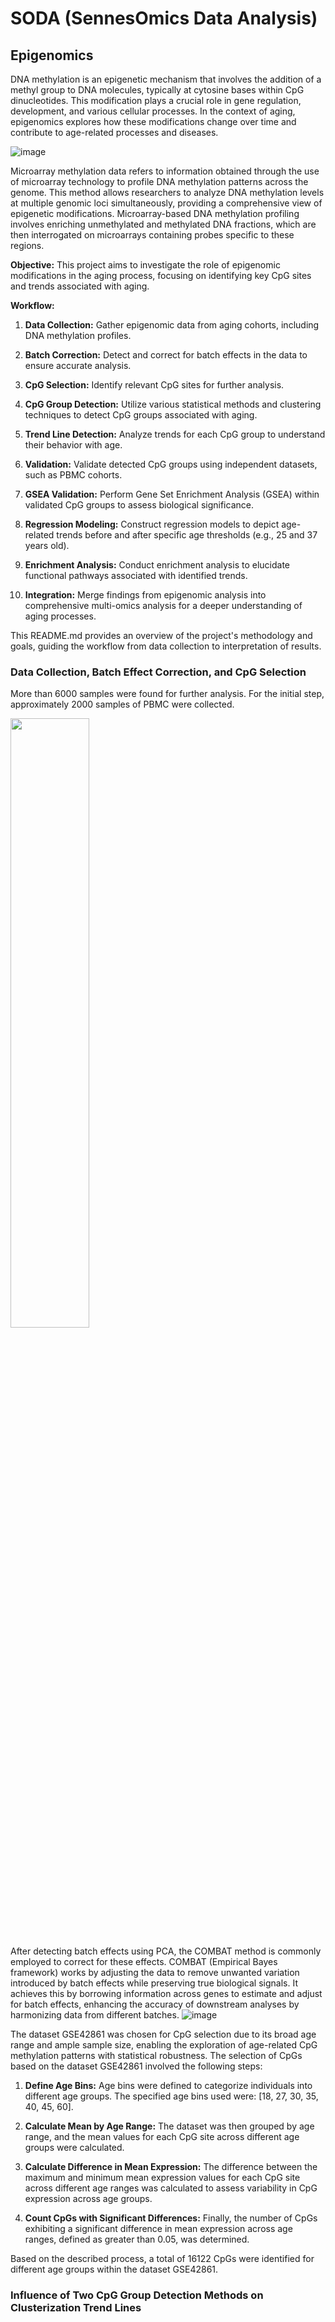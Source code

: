 # SODA (SennesOmics Data Analysis)
## Epigenomics
DNA methylation is an epigenetic mechanism that involves the addition of a methyl group to DNA molecules, typically at cytosine bases within CpG dinucleotides. This modification plays a crucial role in gene regulation, development, and various cellular processes. In the context of aging, epigenomics explores how these modifications change over time and contribute to age-related processes and diseases. 

![image](https://github.com/CaptnClementine/SODA/assets/131146976/722029fc-651c-45d3-bd65-bc80e5c63d03)

Microarray methylation data refers to information obtained through the use of microarray technology to profile DNA methylation patterns across the genome. This method allows researchers to analyze DNA methylation levels at multiple genomic loci simultaneously, providing a comprehensive view of epigenetic modifications. Microarray-based DNA methylation profiling involves enriching unmethylated and methylated DNA fractions, which are then interrogated on microarrays containing probes specific to these regions.

**Objective:**
This project aims to investigate the role of epigenomic modifications in the aging process, focusing on identifying key CpG sites and trends associated with aging.

**Workflow:**
1. **Data Collection:** Gather epigenomic data from aging cohorts, including DNA methylation profiles.
   
2. **Batch Correction:** Detect and correct for batch effects in the data to ensure accurate analysis.
   
3. **CpG Selection:** Identify relevant CpG sites for further analysis.
   
4. **CpG Group Detection:** Utilize various statistical methods and clustering techniques to detect CpG groups associated with aging.
   
5. **Trend Line Detection:** Analyze trends for each CpG group to understand their behavior with age.
   
6. **Validation:** Validate detected CpG groups using independent datasets, such as PBMC cohorts.
   
7. **GSEA Validation:** Perform Gene Set Enrichment Analysis (GSEA) within validated CpG groups to assess biological significance.
   
8. **Regression Modeling:** Construct regression models to depict age-related trends before and after specific age thresholds (e.g., 25 and 37 years old).
   
9. **Enrichment Analysis:** Conduct enrichment analysis to elucidate functional pathways associated with identified trends.
   
10. **Integration:** Merge findings from epigenomic analysis into comprehensive multi-omics analysis for a deeper understanding of aging processes.

This README.md provides an overview of the project's methodology and goals, guiding the workflow from data collection to interpretation of results.

### Data Collection, Batch Effect Correction, and CpG Selection

More than 6000 samples were found for further analysis. For the initial step, approximately 2000 samples of PBMC were collected.

<img src="https://github.com/CaptnClementine/SODA/assets/131146976/6ca1f703-4ec1-43ba-84e9-08b2fd31c6b9" style="width:50%;">

After detecting batch effects using PCA, the COMBAT method is commonly employed to correct for these effects. COMBAT (Empirical Bayes framework) works by adjusting the data to remove unwanted variation introduced by batch effects while preserving true biological signals. It achieves this by borrowing information across genes to estimate and adjust for batch effects, enhancing the accuracy of downstream analyses by harmonizing data from different batches.
![image](https://github.com/CaptnClementine/SODA/assets/131146976/3511627d-bb14-4e3f-b870-f6c0c091ca60)


The dataset GSE42861 was chosen for CpG selection due to its broad age range and ample sample size, enabling the exploration of age-related CpG methylation patterns with statistical robustness.
The selection of CpGs based on the dataset GSE42861 involved the following steps:

1. **Define Age Bins:**
Age bins were defined to categorize individuals into different age groups. The specified age bins used were: [18, 27, 30, 35, 40, 45, 60].
  
2. **Calculate Mean by Age Range:**
The dataset was then grouped by age range, and the mean values for each CpG site across different age groups were calculated.

3. **Calculate Difference in Mean Expression:**
The difference between the maximum and minimum mean expression values for each CpG site across different age ranges was calculated to assess variability in CpG expression across age groups.

4. **Count CpGs with Significant Differences:**
Finally, the number of CpGs exhibiting a significant difference in mean expression across age ranges, defined as greater than 0.05, was determined.

Based on the described process, a total of 16122 CpGs were identified for different age groups within the dataset GSE42861.

### Influence of Two CpG Group Detection Methods on Clusterization Trend Lines
